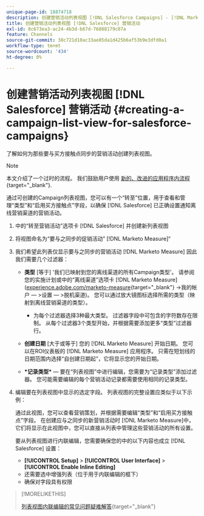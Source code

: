 ```yaml
---
unique-page-id: 18874718
description: 创建营销活动列表视图 [!DNL Salesforce Campaigns] - [!DNL Marketo Measure]  — 产品文档
title: 创建营销活动列表视图 [!DNL Salesforce] 营销活动
exl-id: 8c673ea3-ac24-4b3d-b67d-76888179c07a
feature: Channels
source-git-commit: 38c721d10ac33ae85da1d425b6af53b9e3dfd0a1
workflow-type: tm+mt
source-wordcount: '434'
ht-degree: 0%

---
```


# 创建营销活动列表视图 [!DNL Salesforce] 营销活动 {#creating-a-campaign-list-view-for-salesforce-campaigns}

了解如何为那些要与买方接触点同步的营销活动创建列表视图。

>[!NOTE]
>
>本文介绍了一个过时的流程。 我们鼓励用户使用 [新的、改进的应用程序内流程](/help/channel-tracking-and-setup/offline-channels/custom-campaign-sync.md){target="_blank"}.

通过可创建的Campaign列表视图，您可以有一个“转至”位置，用于查看和管理“类型”和“启用买方接触点”字段，以确保 [!DNL Salesforce] 已正确设置通知离线营销渠道的营销活动。

1. 中的“转至营销活动”选项卡 [!DNL Salesforce] 并创建新列表视图
1. 将视图命名为“要与之同步的促销活动” [!DNL Marketo Measure]“
1. 我们希望此列表仅显示要与之同步的营销活动 [!DNL Marketo Measure] 因此我们需要几个过滤器：

   * **类型** [等于] &#39;我们已映射到您的离线渠道的所有Campaign类型&#39;。 请参阅您的实施计划或中的“离线渠道”选项卡 [!DNL Marketo Measure] ([experience.adobe.com/marketo-measure](https://experience.adobe.com/marketo-measure){target="_blank"} ->我的帐户 — >设置 — >脱机渠道)。 您可以通过放大镜图标选择所需的类型（映射到离线营销渠道的类型）。

      * 为每个过滤器选择3种最大类型。 过滤器字段中可包含的字符数存在限制。 从每个过滤器3个类型开始，并根据需要添加更多“类型”过滤器行。

   * **创建日期** [大于或等于] 您的 [!DNL Marketo Measure] 开始日期。 您可以在ROI仪表板的 [!DNL Marketo Measure] 应用程序。 只需在短划线的日期范围内选择“自创建日期起”，它将显示您的开始日期。
   * **&#42;记录类型&#42;**  — 要在“列表视图”中进行编辑，您需要为“记录类型”添加过滤器。 您可能需要编辑的每个营销活动记录都需要使用相同的记录类型。

1. 编辑要在列表视图中显示的选定字段。 列表视图的完整设置应类似于以下示例：

   通过此视图，您可以查看营销策划，并根据需要编辑“类型”和“启用买方接触点”字段。 在创建应与之同步的新营销活动时 [!DNL Marketo Measure]中，它们将显示在此视图中，您可以直接从列表中管理这些营销活动的所有设置。

   要从列表视图进行内联编辑，您需要确保您的中的以下内容也成立 [!DNL Salesforce] 设置：

   * **[!UICONTROL Setup]** > **[!UICONTROL User Interface]** > **[!UICONTROL Enable Inline Editing]**
   * 还需要选中增强列表（位于用于内联编辑的框下）
   * 确保对字段具有权限

>[!MORELIKETHIS]
>
>[列表视图内联编辑的常见问题疑难解答](http://help.salesforce.com/articleView?id=000003911&amp;language=en_US&amp;type=1){target="_blank"}

